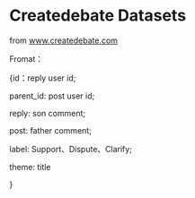 # Createdebate Datasets

from www.createdebate.com

Fromat：

{id：reply user id;

 parent_id: post user id;
 
 reply: son comment;

 post: father comment;

 label: Support、Dispute、Clarify;
 
 theme: title
 
}

